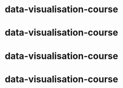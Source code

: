 # data-visualisation-course
# data-visualisation-course
# data-visualisation-course
# data-visualisation-course
